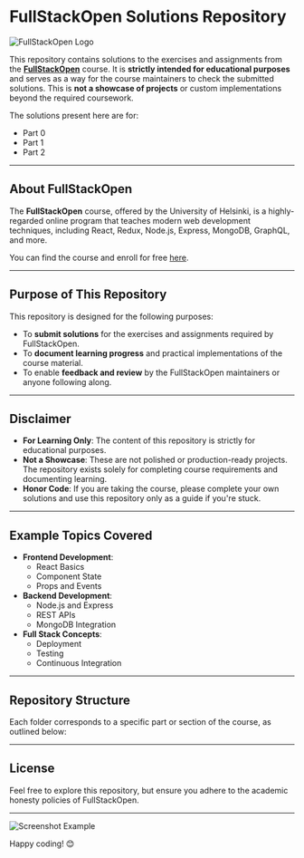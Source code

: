 # FullStackOpen Solutions Repository

![FullStackOpen Logo](https://fullstackopen.com/static/media/logo.0c69a28c.svg)

This repository contains solutions to the exercises and assignments from the **[FullStackOpen](https://fullstackopen.com/en/)** course. It is **strictly intended for educational purposes** and serves as a way for the course maintainers to check the submitted solutions. This is **not a showcase of projects** or custom implementations beyond the required coursework.

The solutions present here are for:
 - Part 0
 - Part 1
 - Part 2

---

## About FullStackOpen

The **FullStackOpen** course, offered by the University of Helsinki, is a highly-regarded online program that teaches modern web development techniques, including React, Redux, Node.js, Express, MongoDB, GraphQL, and more.

You can find the course and enroll for free [here](https://fullstackopen.com/en/).

---

## Purpose of This Repository

This repository is designed for the following purposes:

- To **submit solutions** for the exercises and assignments required by FullStackOpen.
- To **document learning progress** and practical implementations of the course material.
- To enable **feedback and review** by the FullStackOpen maintainers or anyone following along.

---

## Disclaimer

- **For Learning Only**: The content of this repository is strictly for educational purposes.
- **Not a Showcase**: These are not polished or production-ready projects. The repository exists solely for completing course requirements and documenting learning.
- **Honor Code**: If you are taking the course, please complete your own solutions and use this repository only as a guide if you're stuck.

---

## Example Topics Covered

- **Frontend Development**:
  - React Basics
  - Component State
  - Props and Events
- **Backend Development**:
  - Node.js and Express
  - REST APIs
  - MongoDB Integration
- **Full Stack Concepts**:
  - Deployment
  - Testing
  - Continuous Integration

---

## Repository Structure

Each folder corresponds to a specific part or section of the course, as outlined below:

---

## License

Feel free to explore this repository, but ensure you adhere to the academic honesty policies of FullStackOpen.

---

![Screenshot Example](https://fullstackopen.com/static/media/hero1.0f0ad3c8.jpg)

Happy coding! 😊
